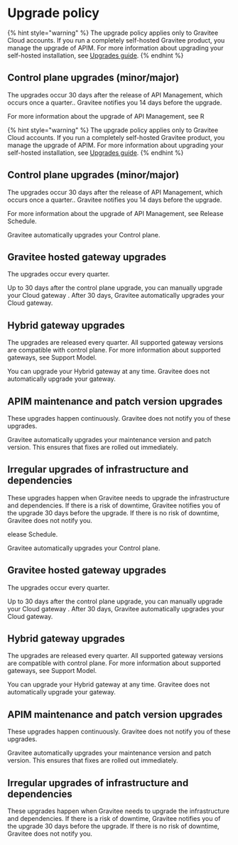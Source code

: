 # Upgrade policy

{% hint style="warning" %}
The upgrade policy applies only to Gravitee Cloud accounts. If you run a completely self-hosted Gravitee product, you manage the upgrade of APIM. For more information about upgrading your self-hosted installation, see [Upgrades guide](https://documentation.gravitee.io/apim/upgrade-guides).&#x20;
{% endhint %}

## Control plane upgrades (minor/major)

The upgrades occur 30 days after the release of API Management, which occurs once a quarter.. Gravitee notifies you 14 days before the upgrade.&#x20;

For more information about the upgrade of API Management, see R

{% hint style="warning" %}
The upgrade policy applies only to Gravitee Cloud accounts. If you run a completely self-hosted Gravitee product, you manage the upgrade of APIM. For more information about upgrading your self-hosted installation, see [Upgrades guide](https://documentation.gravitee.io/apim/upgrade-guides).&#x20;
{% endhint %}

## Control plane upgrades (minor/major)

The upgrades occur 30 days after the release of API Management, which occurs once a quarter.. Gravitee notifies you 14 days before the upgrade.&#x20;

For more information about the upgrade of API Management, see Release Schedule.

Gravitee automatically upgrades your Control plane.

## Gravitee hosted gateway upgrades

The upgrades occur every quarter.&#x20;

Up to 30 days after the control plane upgrade, you can manually upgrade your Cloud gateway . After 30 days, Gravitee automatically upgrades your Cloud gateway.

## Hybrid gateway upgrades

The upgrades are released every quarter. All supported gateway versions are compatible with control plane. For more information about supported gateways, see Support Model.&#x20;

You can upgrade your Hybrid gateway at any time. Gravitee does not automatically upgrade your gateway.

## APIM maintenance and patch version upgrades

These upgrades happen continuously. Gravitee does not notify you of these upgrades.&#x20;

Gravitee automatically upgrades your maintenance version and patch version. This ensures that fixes are rolled out immediately.&#x20;

## Irregular upgrades of infrastructure and dependencies

These upgrades happen when Gravitee needs to upgrade the infrastructure and dependencies. If there is a risk of downtime, Gravitee notifies you of the upgrade 30 days before the upgrade. If there is no risk  of downtime, Gravitee does not notify you.&#x20;

elease Schedule.

Gravitee automatically upgrades your Control plane.

## Gravitee hosted gateway upgrades

The upgrades occur every quarter.&#x20;

Up to 30 days after the control plane upgrade, you can manually upgrade your Cloud gateway . After 30 days, Gravitee automatically upgrades your Cloud gateway.

## Hybrid gateway upgrades

The upgrades are released every quarter. All supported gateway versions are compatible with control plane. For more information about supported gateways, see Support Model.&#x20;

You can upgrade your Hybrid gateway at any time. Gravitee does not automatically upgrade your gateway.

## APIM maintenance and patch version upgrades

These upgrades happen continuously. Gravitee does not notify you of these upgrades.&#x20;

Gravitee automatically upgrades your maintenance version and patch version. This ensures that fixes are rolled out immediately.&#x20;

## Irregular upgrades of infrastructure and dependencies

These upgrades happen when Gravitee needs to upgrade the infrastructure and dependencies. If there is a risk of downtime, Gravitee notifies you of the upgrade 30 days before the upgrade. If there is no risk  of downtime, Gravitee does not notify you.&#x20;

